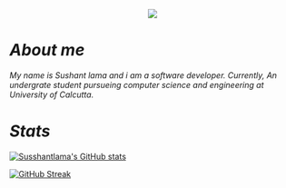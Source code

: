 
<p align="center">
<img src="https://media.giphy.com/media/q217GUnfKAmJlFcjBX/giphy.gif"/>
</p>

# *About me*

*My name is Sushant lama and i am a software developer. Currently, An undergrate student pursueing computer science and engineering at University of Calcutta.*

# *Stats*

[![Susshantlama's GitHub stats](https://github-readme-stats.vercel.app/api?username=susshantlama&show_icons=true&theme=midnight-purple)](https://github.com/Susshantlama/Susshantlama)

<!-- [![Top Langs](https://github-readme-stats.vercel.app/api/top-langs/?username=susshantlama&theme=midnight-purple)](https://github.com/Susshantlama/Susshantlama) -->
[![GitHub Streak](https://streak-stats.demolab.com/?user=susshantlama&theme=midnight-purple)](https://github.com/Susshantlama/Susshantlama)
